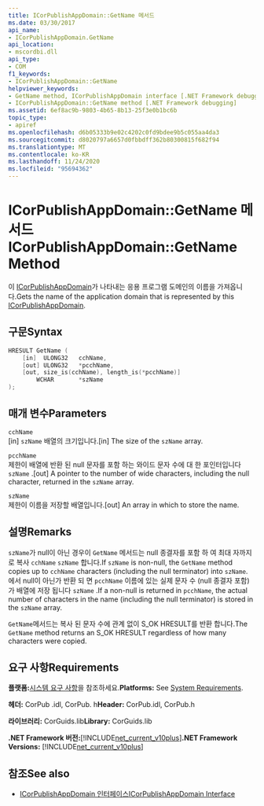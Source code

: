 ```yaml
---
title: ICorPublishAppDomain::GetName 메서드
ms.date: 03/30/2017
api_name:
- ICorPublishAppDomain.GetName
api_location:
- mscordbi.dll
api_type:
- COM
f1_keywords:
- ICorPublishAppDomain::GetName
helpviewer_keywords:
- GetName method, ICorPublishAppDomain interface [.NET Framework debugging]
- ICorPublishAppDomain::GetName method [.NET Framework debugging]
ms.assetid: 6ef8ac9b-9803-4b65-8b13-25f3e0b1bc6b
topic_type:
- apiref
ms.openlocfilehash: d6b05333b9e02c4202c0fd9bdee9b5c055aa4da3
ms.sourcegitcommit: d8020797a6657d0fbbdff362b80300815f682f94
ms.translationtype: MT
ms.contentlocale: ko-KR
ms.lasthandoff: 11/24/2020
ms.locfileid: "95694362"
---
```

# <a name="icorpublishappdomaingetname-method"></a><span data-ttu-id="53663-102">ICorPublishAppDomain::GetName 메서드</span><span class="sxs-lookup"><span data-stu-id="53663-102">ICorPublishAppDomain::GetName Method</span></span>

<span data-ttu-id="53663-103">이 [ICorPublishAppDomain](icorpublishappdomain-interface.md)가 나타내는 응용 프로그램 도메인의 이름을 가져옵니다.</span><span class="sxs-lookup"><span data-stu-id="53663-103">Gets the name of the application domain that is represented by this [ICorPublishAppDomain](icorpublishappdomain-interface.md).</span></span>  
  
## <a name="syntax"></a><span data-ttu-id="53663-104">구문</span><span class="sxs-lookup"><span data-stu-id="53663-104">Syntax</span></span>  
  
```cpp  
HRESULT GetName (  
    [in]  ULONG32   cchName,
    [out] ULONG32   *pcchName,  
    [out, size_is(cchName), length_is(*pcchName)]
        WCHAR       *szName  
);  
```  
  
## <a name="parameters"></a><span data-ttu-id="53663-105">매개 변수</span><span class="sxs-lookup"><span data-stu-id="53663-105">Parameters</span></span>  

 `cchName`  
 <span data-ttu-id="53663-106">[in] `szName` 배열의 크기입니다.</span><span class="sxs-lookup"><span data-stu-id="53663-106">[in] The size of the `szName` array.</span></span>  
  
 `pcchName`  
 <span data-ttu-id="53663-107">제한이 배열에 반환 된 null 문자를 포함 하는 와이드 문자 수에 대 한 포인터입니다 `szName` .</span><span class="sxs-lookup"><span data-stu-id="53663-107">[out] A pointer to the number of wide characters, including the null character, returned in the `szName` array.</span></span>  
  
 `szName`  
 <span data-ttu-id="53663-108">제한이 이름을 저장할 배열입니다.</span><span class="sxs-lookup"><span data-stu-id="53663-108">[out] An array in which to store the name.</span></span>  
  
## <a name="remarks"></a><span data-ttu-id="53663-109">설명</span><span class="sxs-lookup"><span data-stu-id="53663-109">Remarks</span></span>  

 <span data-ttu-id="53663-110">`szName`가 null이 아닌 경우이 `GetName` 메서드는 null 종결자를 포함 하 여 최대 자까지로 복사 `cchName` `szName` 합니다.</span><span class="sxs-lookup"><span data-stu-id="53663-110">If `szName` is non-null, the `GetName` method copies up to `cchName` characters (including the null terminator) into `szName`.</span></span> <span data-ttu-id="53663-111">에서 null이 아닌가 반환 되 면 `pcchName` 이름에 있는 실제 문자 수 (null 종결자 포함)가 배열에 저장 됩니다 `szName` .</span><span class="sxs-lookup"><span data-stu-id="53663-111">If a non-null is returned in `pcchName`, the actual number of characters in the name (including the null terminator) is stored in the `szName` array.</span></span>  
  
 <span data-ttu-id="53663-112">`GetName`메서드는 복사 된 문자 수에 관계 없이 S_OK HRESULT를 반환 합니다.</span><span class="sxs-lookup"><span data-stu-id="53663-112">The `GetName` method returns an S_OK HRESULT regardless of how many characters were copied.</span></span>  
  
## <a name="requirements"></a><span data-ttu-id="53663-113">요구 사항</span><span class="sxs-lookup"><span data-stu-id="53663-113">Requirements</span></span>  

 <span data-ttu-id="53663-114">**플랫폼:**[시스템 요구 사항](../../get-started/system-requirements.md)을 참조하세요.</span><span class="sxs-lookup"><span data-stu-id="53663-114">**Platforms:** See [System Requirements](../../get-started/system-requirements.md).</span></span>  
  
 <span data-ttu-id="53663-115">**헤더:** CorPub .idl, CorPub. h</span><span class="sxs-lookup"><span data-stu-id="53663-115">**Header:** CorPub.idl, CorPub.h</span></span>  
  
 <span data-ttu-id="53663-116">**라이브러리:** CorGuids.lib</span><span class="sxs-lookup"><span data-stu-id="53663-116">**Library:** CorGuids.lib</span></span>  
  
 <span data-ttu-id="53663-117">**.NET Framework 버전:**[!INCLUDE[net_current_v10plus](../../../../includes/net-current-v10plus-md.md)]</span><span class="sxs-lookup"><span data-stu-id="53663-117">**.NET Framework Versions:** [!INCLUDE[net_current_v10plus](../../../../includes/net-current-v10plus-md.md)]</span></span>  
  
## <a name="see-also"></a><span data-ttu-id="53663-118">참조</span><span class="sxs-lookup"><span data-stu-id="53663-118">See also</span></span>

- [<span data-ttu-id="53663-119">ICorPublishAppDomain 인터페이스</span><span class="sxs-lookup"><span data-stu-id="53663-119">ICorPublishAppDomain Interface</span></span>](icorpublishappdomain-interface.md)
